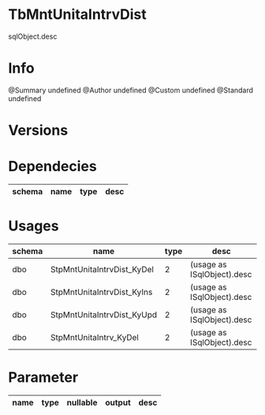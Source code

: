 # TbMntUnitaIntrvDist
sqlObject.desc

# Info 
@Summary undefined
@Author undefined
@Custom undefined
@Standard undefined
# Versions 
# Dependecies 

| schema      | name      | type       | desc          |
| ------ | -------- | -------- | ------ |
# Usages 

| schema      | name      | type       | desc          |
| ------ | -------- | -------- | ------ |
| dbo | StpMntUnitaIntrvDist_KyDel | 2 | (usage as ISqlObject).desc |
| dbo | StpMntUnitaIntrvDist_KyIns | 2 | (usage as ISqlObject).desc |
| dbo | StpMntUnitaIntrvDist_KyUpd | 2 | (usage as ISqlObject).desc |
| dbo | StpMntUnitaIntrv_KyDel | 2 | (usage as ISqlObject).desc |
# Parameter

| name      | type      | nullable      | output       | desc          |
| ------ | -------- | -------- | -------- | ------ |
